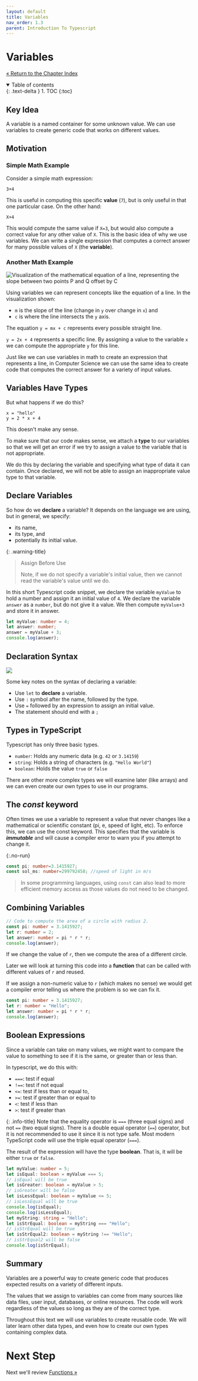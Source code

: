 ```yaml
---
layout: default
title: Variables
nav_order: 1.3
parent: Introduction To Typescript
---
```


# Variables

[&laquo; Return to the Chapter Index](index.md)

<details open markdown="block">
  <summary>
    Table of contents
  </summary>
  {: .text-delta }
1. TOC
{:toc}
</details>

## Key Idea

A variable is a named container for some unknown value. We can use variables to create generic code that works on different values.

## Motivation

### Simple Math Example

Consider a simple math expression:

```
3+4
```

This is useful in computing this specific **value** (`7`), but is only useful in that one particular case.
On the other hand:

```
X+4
```

This would compute the same value if `X=3`, but would also compute a correct value for any other value of `X`.
This is the basic idea of why we use variables. We can write a single expression that computes a correct answer for many possible values of `X` (the **variable**).

### Another Math Example

![Visualization of the mathematical equation of a line, representing the slope between two points P and Q offset by C](../../images/CISC181-Week%2011.png)

Using variables we can represent concepts like the equation of a line. In the visualization shown:

-   `m` is the slope of the line (change in `y` over change in `x`) and
-   `c` is where the line intersects the `y` axis.

The equation `y = mx + c` represents every possible straight line.

`y = 2x + 4` represents a specific line. By assigning a value to the variable `x` we can compute the appropriate `y` for this line.

Just like we can use variables in math to create an expression that represents a line, in Computer Science we can use the same idea to create code that computes the correct answer for a variety of input values.

## Variables Have Types

But what happens if we do this?

```
x = "hello"
y = 2 * x + 4
```

This doesn't make any sense.

To make sure that our code makes sense, we attach a **type** to our variables so that we will get an error if we try to assign a value to the variable that is not appropriate.

We do this by declaring the variable and specifying what type of data it can contain. Once declared, we will not be able to assign an inappropriate value type to that variable.

## Declare Variables

So how do we **declare** a variable?
It depends on the language we are using, but in general, we specify:

-   its name,
-   its type, and
-   potentially its initial value.

{: .warning-title}

> Assign Before Use
>
> Note, if we do not specify a variable's initial value, then we cannot read the variable's value until we do.

In this short Typescript code snippet, we declare the variable `myValue` to hold a number and assign it an initial value of `4`.
We declare the variable `answer` as a `number`, but do not give it a value.
We then compute `myValue+3` and store it in answer.

```typescript
let myValue: number = 4;
let answer: number;
answer = myValue + 3;
console.log(answer);
```

## Declaration Syntax

![](../../images/variable.jpg)

Some key notes on the syntax of declaring a variable:

-   Use `let` to **declare** a variable.
-   Use `:` symbol after the name, followed by the type.
-   Use `=` followed by an expression to assign an initial value.
-   The statement should end with a `;`

## Types in TypeScript

Typescript has only three basic types.

-   `number`: Holds any numeric data (e.g. `42` or `3.14159`)
-   `string`: Holds a string of characters (e.g. `"Hello World"`)
-   `boolean`: Holds the value `true` or `false`

There are other more complex types we will examine later (like arrays) and we can even create our own types to use in our programs.

## The ***const*** keyword

Often times we use a variable to represent a value that never changes like a mathematical or scientific constant (pi, e, speed of light, etc).  To enforce this, we can use the const keyword.  This specifies that the variable is ***immutable*** and will cause a compiler error to warn you if you attempt to change it.  

{:.no-run}

```typescript
const pi: number=3.1415927;
const sol_ms: number=299792458; //speed of light in m/s
```

> In some programming languages, using ```const``` can also lead to more efficient memory access as those values do not need to be changed.

## Combining Variables

```typescript
// Code to compute the area of a circle with radius 2.
const pi: number = 3.1415927;
let r: number = 2;
let answer: number = pi * r * r;
console.log(answer);
```

If we change the value of `r`, then we compute the area of a different circle.

Later we will look at turning this code into a **function** that can be called with different values of `r` and reused.

If we assign a non-numeric value to `r` (which makes no sense) we would get a compiler error telling us where the problem is so we can fix it.

```typescript
const pi: number = 3.1415927;
let r: number = "Hello";
let answer: number = pi * r * r;
console.log(answer);
```

## Boolean Expressions

Since a variable can take on many values, we might want to compare the value to something to see if it is the same, or greater than or less than.

In typescript, we do this with:

-   `===`: test if equal
-   `!==`: test if not equal
-   `<=`: test if less than or equal to,
-   `>=`: test if greater than or equal to
-   `<`: test if less than
-   `>`: test if greater than

{: .info-title}
Note that the equality operator is `===` (three equal signs) and not `==` (two equal signs). There is a double equal operator (`==`) operator, but it is not recommended to use it since it is not type safe. Most modern TypeScript code will use the triple equal operator (`===`).

The result of the expression will have the type **boolean**. That is, it will be either `true` or `false`.

```typescript
let myValue: number = 5;
let isEqual: boolean = myValue === 5;
// isEqual will be true
let isGreater: boolean = myValue > 5;
// isGreater will be false
let isLessEqual: boolean = myValue <= 5;
// isLessEqual will be true
console.log(isEqual);
console.log(isLessEqual);
let myString: string = "Hello";
let isStrEqual: boolean = myString === "Hello";
// isStrEqual will be true
let isStrEqual2: boolean = myString !== "Hello";
// isStrEqual2 will be false
console.log(isStrEqual);
```

## Summary

Variables are a powerful way to create generic code that produces expected results on a variety of different inputs.

The values that we assign to variables can come from many sources like data files, user input, databases, or online resources. The code will work regardless of the values so long as they are of the correct type.

Throughout this text we will use variables to create reusable code. We will later learn other data types, and even how to create our own types containing complex data.

# Next Step

Next we'll review [Functions &raquo;](../1-typescript/functions.md)
